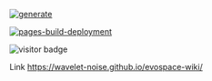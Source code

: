 [![generate](https://github.com/wavelet-noise/evospace-wiki/actions/workflows/generate.yml/badge.svg)](https://github.com/wavelet-noise/evospace-wiki/actions/workflows/generate.yml)

[![pages-build-deployment](https://github.com/wavelet-noise/evospace-wiki/actions/workflows/pages/pages-build-deployment/badge.svg?branch=gh-pages)](https://github.com/wavelet-noise/evospace-wiki/actions/workflows/pages/pages-build-deployment)

![visitor badge](https://visitor-badge.glitch.me/badge?page_id=wavelet-noise.evospace-wiki)

Link https://wavelet-noise.github.io/evospace-wiki/

